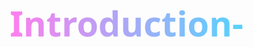 # Introduction-<!DOCTYPE html>
<html lang="en">
<head>
    <meta charset="UTF-8">
    <meta name="viewport" content="width=device-width, initial-scale=1.0">
    <title>Your Name | GitHub Profile</title>
    <style>
        * {
            margin: 0;
            padding: 0;
            box-sizing: border-box;
            font-family: 'Segoe UI', Tahoma, Geneva, Verdana, sans-serif;
        }
        
        body {
            background: linear-gradient(135deg, #6a11cb 0%, #2575fc 100%);
            color: #fff;
            line-height: 1.6;
            padding: 2rem;
            min-height: 100vh;
        }
        
        .container {
            max-width: 900px;
            margin: 0 auto;
            background: rgba(13, 17, 23, 0.85);
            border-radius: 20px;
            overflow: hidden;
            box-shadow: 0 10px 30px rgba(0, 0, 0, 0.5);
        }
        
        header {
            text-align: center;
            padding: 3rem 2rem;
            border-bottom: 1px solid #30363d;
            background: rgba(13, 17, 23, 0.95);
        }
        
        h1 {
            font-size: 3.5rem;
            margin-bottom: 1rem;
            background: linear-gradient(90deg, #ff7eee, #47daff);
            -webkit-background-clip: text;
            background-clip: text;
            color: transparent;
        }
        
        .tagline {
            font-size: 1.3rem;
            opacity: 0.9;
            max-width: 700px;
            margin: 0 auto;
        }
        
        .content {
            display: grid;
            grid-template-columns: 1fr 1fr;
            gap: 2rem;
            padding: 3rem;
        }
        
        @media (max-width: 768px) {
            .content {
                grid-template-columns: 1fr;
            }
        }
        
        .card {
            background: rgba(22, 27, 34, 0.7);
            border-radius: 15px;
            padding: 2rem;
            transition: transform 0.3s ease;
        }
        
        .card:hover {
            transform: translateY(-5px);
            background: rgba(33, 38, 45, 0.8);
        }
        
        h2 {
            color: #58a6ff;
            margin-bottom: 1.5rem;
            font-size: 1.8rem;
            display: flex;
            align-items: center;
            gap: 10px;
        }
        
        h2 i {
            font-size: 1.5rem;
        }
        
        .about p {
            margin-bottom: 1.2rem;
            font-size: 1.1rem;
        }
        
        .highlight {
            color: #ff7eee;
            font-weight: 600;
        }
        
        .projects h3 {
            color: #47daff;
            margin: 1.5rem 0 0.5rem;
            font-size: 1.4rem;
        }
        
        .projects p {
            margin-bottom: 1rem;
            font-size: 1.05rem;
        }
        
        .quote {
            font-style: italic;
            background: rgba(88, 166, 255, 0.15);
            border-left: 4px solid #58a6ff;
            padding: 1rem;
            border-radius: 4px;
            margin: 1.5rem 0;
        }
        
        .badge {
            display: inline-block;
            background: linear-gradient(90deg, #ff7eee, #47daff);
            color: #0d1117;
            padding: 0.3rem 0.8rem;
            border-radius: 20px;
            font-weight: bold;
            font-size: 0.9rem;
            margin: 0.5rem 0.5rem 0.5rem 0;
        }
        
        footer {
            text-align: center;
            padding: 2rem;
            border-top: 1px solid #30363d;
            font-size: 1.1rem;
            background: rgba(13, 17, 23, 0.95);
        }
        
        a {
            color: #58a6ff;
            text-decoration: none;
            transition: all 0.3s ease;
        }
        
        a:hover {
            color: #ff7eee;
            text-decoration: underline;
        }
    </style>
    <link rel="stylesheet" href="https://cdnjs.cloudflare.com/ajax/libs/font-awesome/6.4.0/css/all.min.css">
</head>
<body>
    <div class="container">
        <header>
            <h1>Hello World! 👋</h1>
            <p class="tagline">40-year-old trans woman | Coding Enthusiast | Innovator | Multidisciplinary Thinker</p>
        </header>
        
        <div class="content">
            <div class="card about">
                <h2><i class="fas fa-user"></i> About Me</h2>
                <p>Hello! I'm a <span class="highlight">40-year-old transgender woman</span> who recently embarked on an exciting journey into the world of programming. As a career changer, I'm embracing the challenges and joys of learning to code.</p>
                
                <p>My diverse background gives me unique perspectives in tech, and I'm passionate about bringing more diversity into the development community.</p>
                
                <h2><i class="fas fa-heart"></i> Interests</h2>
                <div class="badge">Financial Markets</div>
                <div class="badge">Cryptocurrency</div>
                <div class="badge">Political Science</div>
                <div class="badge">Macro Economics</div>
            </div>
            
            <div class="card projects">
                <h2><i class="fas fa-lightbulb"></i> Current Projects</h2>
                
                <h3>⚛️ Compressed Hydrogen Fission/Fusion Fuel Cell</h3>
                <p>Developing next-generation energy technology that combines principles of nuclear physics with sustainable hydrogen fuel systems for clean power generation.</p>
                
                <h3>🐝 BeeZ Inventions</h3>
                <p>A revolutionary platform empowering inventors with end-to-end support:</p>
                <p>• Patent filing & IP protection<br>
                • Prototype funding (first 100 units)<br>
                • Global distribution via Amazon/Alibaba networks<br>
                • Marketing and commercialization</p>
                
                <div class="quote">
                    "You put in the <span class="highlight">A for effort</span> and we do the rest. BeeZ inventions."
                </div>
            </div>
        </div>
        
        <footer>
            <p>Let's connect and create something amazing together!</p>
            <p>💻 Currently learning: Python | HTML/CSS | JavaScript</p>
        </footer>
    </div>
</body>
</html>
